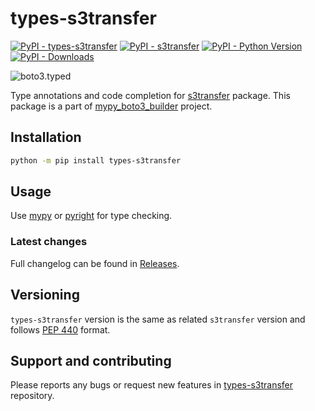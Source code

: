 # types-s3transfer

[![PyPI - types-s3transfer](https://img.shields.io/pypi/v/types-s3transfer.svg?color=blue&label=types-s3transfer)](https://pypi.org/project/types-s3transfer)
[![PyPI - s3transfer](https://img.shields.io/pypi/v/s3transfer.svg?color=blue&label=s3transfer)](https://pypi.org/project/s3transfer)
[![PyPI - Python Version](https://img.shields.io/pypi/pyversions/types-s3transfer.svg?color=blue)](https://pypi.org/project/types-s3transfer)
[![PyPI - Downloads](https://static.pepy.tech/badge/types-s3transfer)](https://pepy.tech/project/types-s3transfer)

![boto3.typed](https://github.com/youtype/mypy_boto3_builder/raw/main/logo.png)

Type annotations and code completion for [s3transfer](https://pypi.org/project/s3transfer/) package.
This package is a part of [mypy_boto3_builder](https://github.com/youtype/mypy_boto3_builder) project.

## Installation

```bash
python -m pip install types-s3transfer
```

## Usage

Use [mypy](https://github.com/python/mypy) or [pyright](https://github.com/microsoft/pyright) for type checking.

### Latest changes

Full changelog can be found in [Releases](https://github.com/youtype/types-s3transfer/releases).

## Versioning

`types-s3transfer` version is the same as related `s3transfer` version and follows
[PEP 440](https://www.python.org/dev/peps/pep-0440/) format.

## Support and contributing

Please reports any bugs or request new features in
[types-s3transfer](https://github.com/youtype/types-s3transfer/issues/) repository.
